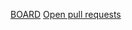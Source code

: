 [BOARD](https://github.com/orgs/itpplasma/projects/10)
[Open pull requests](https://github.com/pulls?q=is%3Aopen+is%3Apr+archived%3Afalse+user%3Aitpplasma+)

